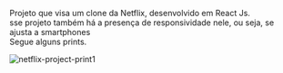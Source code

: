 Projeto que visa um clone da Netflix, desenvolvido em React Js. <br/>
sse projeto também há a presença de responsividade nele, ou seja, se ajusta a smartphones <br/>
Segue alguns prints. <br/>

![netflix-project-print1](https://user-images.githubusercontent.com/82816967/138192055-e5a247db-6529-48f3-88eb-cfa00982488e.png)

